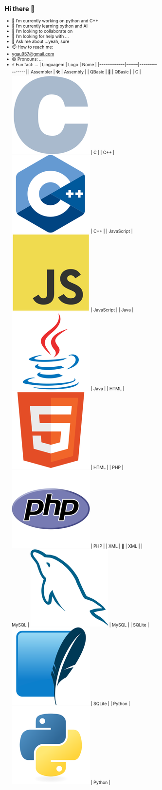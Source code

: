 ## Hi there 👋

- 🔭 I’m currently working on python and C++
- 🌱 I’m currently learning python and AI
- 👯 I’m looking to collaborate on 
- 🤔 I’m looking for help with ...
- 💬 Ask me about ...yeah, sure
- 📫 How to reach me:
- ygau957@gmail.com
- 😄 Pronouns: ...
- ⚡ Fun fact: ...
| Linguagem   | Logo | Nome           |
|-------------|------|----------------|
| Assembler   | 🛠️   | Assembly       |
| QBasic      | 💾   | QBasic         |
| C           | ![C](https://raw.githubusercontent.com/devicons/devicon/master/icons/c/c-original.svg) | C              |
| C++         | ![C++](https://raw.githubusercontent.com/devicons/devicon/master/icons/cplusplus/cplusplus-original.svg) | C++            |
| JavaScript  | ![JS](https://raw.githubusercontent.com/devicons/devicon/master/icons/javascript/javascript-original.svg) | JavaScript     |
| Java        | ![Java](https://raw.githubusercontent.com/devicons/devicon/master/icons/java/java-original.svg) | Java           |
| HTML        | ![HTML](https://raw.githubusercontent.com/devicons/devicon/master/icons/html5/html5-original.svg) | HTML           |
| PHP         | ![PHP](https://raw.githubusercontent.com/devicons/devicon/master/icons/php/php-original.svg) | PHP            |
| XML         | 🧾   | XML            |
| MySQL       | ![MySQL](https://raw.githubusercontent.com/devicons/devicon/master/icons/mysql/mysql-original.svg) | MySQL          |
| SQLite      | ![SQLite](https://raw.githubusercontent.com/devicons/devicon/master/icons/sqlite/sqlite-original.svg) | SQLite         |
| Python      | ![Python](https://raw.githubusercontent.com/devicons/devicon/master/icons/python/python-original.svg) | Python         |
